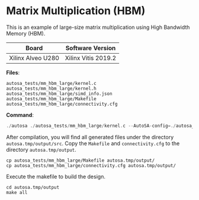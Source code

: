 # Matrix Multiplication (HBM)

This is an example of large-size matrix multiplication using High Bandwidth Memory (HBM).

Board        | Software Version
-------------|-----------------
Xilinx Alveo U280 | Xilinx Vitis 2019.2

__Files__:
```
autosa_tests/mm_hbm_large/kernel.c
autosa_tests/mm_hbm_large/kernel.h
autosa_tests/mm_hbm_large/simd_info.json
autosa_tests/mm_hbm_large/Makefile
autosa_tests/mm_hbm_large/connectivity.cfg
```

__Command__:
```c
./autosa ./autosa_tests/mm_hbm_large/kernel.c --AutoSA-config=./autosa_config/autosa_config.json --target=autosa_hls_c --AutoSA-autosa --AutoSA-two-level-buffer --AutoSA-uram --isl-schedule-whole-component --AutoSA-output-dir=./autosa.tmp/output --sa-sizes="{kernel[0]->array_part[130,64,256];kernel[0]->array_part_L2[4,4,4];kernel[0]->latency[13,8];kernel[0]->simd[8];kernel[0]->hbm_A[2];kernel[0]->hbm_B[4];kernel[0]->hbm_C_drain[4]}" --AutoSA-simd-info=./autosa_tests/mm_hbm_large/simd_info.json --AutoSA-hbm 
```

After compilation, you will find all generated files under the directory `autosa.tmp/output/src`. Copy the `Makefile` and `connectivity.cfg` to the directory `autosa.tmp/output`.

```
cp autosa_tests/mm_hbm_large/Makefile autosa.tmp/output/
cp autosa_tests/mm_hbm_large/connectivity.cfg autosa.tmp/output/
```

Execute the makefile to build the design.

```
cd autosa.tmp/output
make all
```